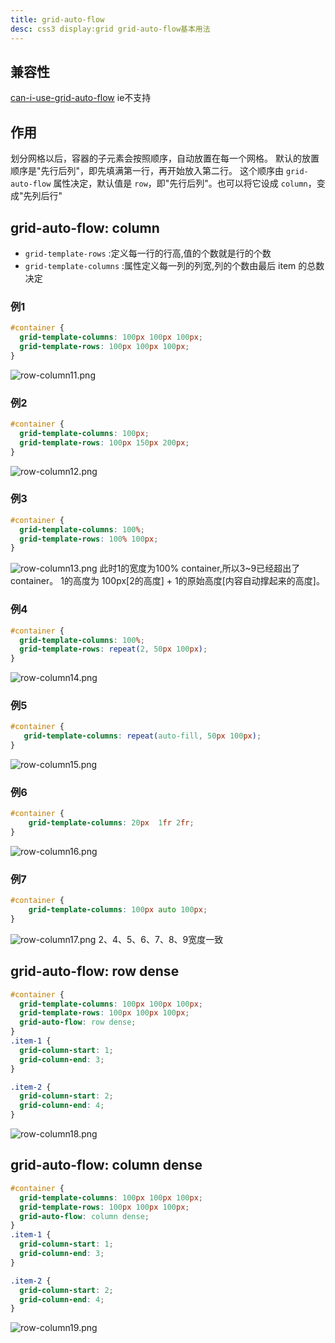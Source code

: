 ```yaml
---
title: grid-auto-flow
desc: css3 display:grid grid-auto-flow基本用法
---
```


## 兼容性

[can-i-use-grid-auto-flow](https://caniuse.com/?search=grid-auto-flow)
ie不支持

## 作用

划分网格以后，容器的子元素会按照顺序，自动放置在每一个网格。
默认的放置顺序是"先行后列"，即先填满第一行，再开始放入第二行。
这个顺序由 `grid-auto-flow` 属性决定，默认值是 `row`，即"先行后列"。也可以将它设成 `column`，变成"先列后行"

## grid-auto-flow: column

- `grid-template-rows` :定义每一行的行高,值的个数就是行的个数
- `grid-template-columns` :属性定义每一列的列宽,列的个数由最后 item 的总数决定

### 例1

```css
#container {
  grid-template-columns: 100px 100px 100px;
  grid-template-rows: 100px 100px 100px;
}
```

![row-column11.png](row-column11.png)

### 例2

```css
#container {
  grid-template-columns: 100px;
  grid-template-rows: 100px 150px 200px;
}
```

![row-column12.png](row-column12.png)

### 例3

```css
#container {
  grid-template-columns: 100%;
  grid-template-rows: 100% 100px;
}
```

![row-column13.png](row-column13.png)
此时1的宽度为100% container,所以3~9已经超出了 container。
1的高度为 100px[2的高度] + 1的原始高度[内容自动撑起来的高度]。

### 例4

```css
#container {
  grid-template-columns: 100%;
  grid-template-rows: repeat(2, 50px 100px);
}
```

![row-column14.png](row-column14.png)

### 例5

```css
#container {
   grid-template-columns: repeat(auto-fill, 50px 100px);
}
```

![row-column15.png](row-column15.png)

### 例6

```css
#container {
    grid-template-columns: 20px  1fr 2fr;
}
```

![row-column16.png](row-column16.png)

### 例7

```css
#container {
    grid-template-columns: 100px auto 100px;
}
```

![row-column17.png](row-column17.png)
2、4、5、6、7、8、9宽度一致

## grid-auto-flow: row dense

```css
#container {
  grid-template-columns: 100px 100px 100px;
  grid-template-rows: 100px 100px 100px;
  grid-auto-flow: row dense;
}
.item-1 {
  grid-column-start: 1;
  grid-column-end: 3;
}

.item-2 {
  grid-column-start: 2;
  grid-column-end: 4;
}
```

![row-column18.png](row-column18.png)

## grid-auto-flow: column dense

```css
#container {
  grid-template-columns: 100px 100px 100px;
  grid-template-rows: 100px 100px 100px;
  grid-auto-flow: column dense;
}
.item-1 {
  grid-column-start: 1;
  grid-column-end: 3;
}

.item-2 {
  grid-column-start: 2;
  grid-column-end: 4;
}
```

![row-column19.png](row-column19.png)
